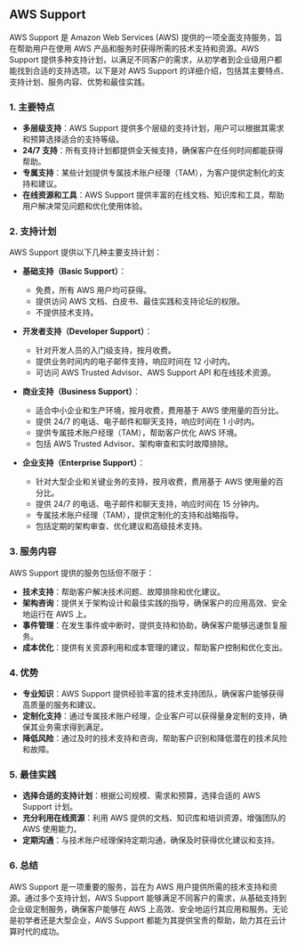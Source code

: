 ## AWS Support

AWS Support 是 Amazon Web Services (AWS) 提供的一项全面支持服务，旨在帮助用户在使用 AWS 产品和服务时获得所需的技术支持和资源。AWS Support 提供多种支持计划，以满足不同客户的需求，从初学者到企业级用户都能找到合适的支持选项。以下是对 AWS Support 的详细介绍，包括其主要特点、支持计划、服务内容、优势和最佳实践。

### 1. **主要特点**
- **多层级支持**：AWS Support 提供多个层级的支持计划，用户可以根据其需求和预算选择适合的支持等级。
- **24/7 支持**：所有支持计划都提供全天候支持，确保客户在任何时间都能获得帮助。
- **专属支持**：某些计划提供专属技术账户经理（TAM），为客户提供定制化的支持和建议。
- **在线资源和工具**：AWS Support 提供丰富的在线文档、知识库和工具，帮助用户解决常见问题和优化使用体验。

### 2. **支持计划**
AWS Support 提供以下几种主要支持计划：

- **基础支持（Basic Support）**：
  - 免费，所有 AWS 用户均可获得。
  - 提供访问 AWS 文档、白皮书、最佳实践和支持论坛的权限。
  - 不提供技术支持。

- **开发者支持（Developer Support）**：
  - 针对开发人员的入门级支持，按月收费。
  - 提供业务时间内的电子邮件支持，响应时间在 12 小时内。
  - 可访问 AWS Trusted Advisor、AWS Support API 和在线技术资源。

- **商业支持（Business Support）**：
  - 适合中小企业和生产环境，按月收费，费用基于 AWS 使用量的百分比。
  - 提供 24/7 的电话、电子邮件和聊天支持，响应时间在 1 小时内。
  - 提供专属技术账户经理（TAM），帮助客户优化 AWS 环境。
  - 包括 AWS Trusted Advisor、架构审查和实时故障排除。

- **企业支持（Enterprise Support）**：
  - 针对大型企业和关键业务的支持，按月收费，费用基于 AWS 使用量的百分比。
  - 提供 24/7 的电话、电子邮件和聊天支持，响应时间在 15 分钟内。
  - 专属技术账户经理（TAM），提供定制化的支持和战略指导。
  - 包括定期的架构审查、优化建议和高级技术支持。

### 3. **服务内容**
AWS Support 提供的服务包括但不限于：
- **技术支持**：帮助客户解决技术问题、故障排除和优化建议。
- **架构咨询**：提供关于架构设计和最佳实践的指导，确保客户的应用高效、安全地运行在 AWS 上。
- **事件管理**：在发生事件或中断时，提供支持和协助，确保客户能够迅速恢复服务。
- **成本优化**：提供有关资源利用和成本管理的建议，帮助客户控制和优化支出。

### 4. **优势**
- **专业知识**：AWS Support 提供经验丰富的技术支持团队，确保客户能够获得高质量的服务和建议。
- **定制化支持**：通过专属技术账户经理，企业客户可以获得量身定制的支持，确保其业务需求得到满足。
- **降低风险**：通过及时的技术支持和咨询，帮助客户识别和降低潜在的技术风险和故障。

### 5. **最佳实践**
- **选择合适的支持计划**：根据公司规模、需求和预算，选择合适的 AWS Support 计划。
- **充分利用在线资源**：利用 AWS 提供的文档、知识库和培训资源，增强团队的 AWS 使用能力。
- **定期沟通**：与技术账户经理保持定期沟通，确保及时获得优化建议和支持。

### 6. **总结**
AWS Support 是一项重要的服务，旨在为 AWS 用户提供所需的技术支持和资源。通过多个支持计划，AWS Support 能够满足不同客户的需求，从基础支持到企业级定制服务，确保客户能够在 AWS 上高效、安全地运行其应用和服务。无论是初学者还是大型企业，AWS Support 都能为其提供宝贵的帮助，助力其在云计算时代的成功。